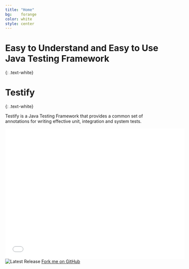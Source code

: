 ```yaml
---
title: "Home"
bg:    forange
color: white
style: center
---
```


# Easy to Understand and Easy to Use Java Testing Framework
{: .text-white}

<span class="fa-stack subtlecircle" style="font-size:100px; ">
  <i class="fa fa-circle fa-stack-2x text-white"></i>
  <i class="fa fa-hand-paper-o fa-stack-1x text-forange"></i>
</span>

# Testify
{: .text-white}

Testify is a Java Testing Framework that provides a common set of annotations
for writing effective unit, integration and system tests.

<div class="icontain">
<iframe src="//saden1.slides.com/saden1/tdd/embed?token=C82lw8_l" width="576" height="420" scrolling="no" frameborder="0" webkitallowfullscreen mozallowfullscreen allowfullscreen></iframe>
</div>

<img src="https://maven-badges.herokuapp.com/maven-central/com.fitbur.testify/parent/badge.svg?style=flat" alt="Latest Release"/>

<span id="forkongithub">
    <a href="{{ site.source_link }}" class="bg-fnavy">
    Fork me on GitHub
  </a>
</span>
